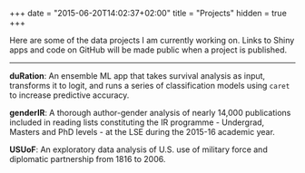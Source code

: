 +++
date = "2015-06-20T14:02:37+02:00"
title = "Projects"
hidden = true
+++

Here are some of the data projects I am currently working on. Links to Shiny apps and code on GitHub will be made public when a project is published.

***

**duRation**: An ensemble ML app that takes survival analysis as input, transforms it to logit, and runs a series of classification models using `caret` to increase predictive accuracy.

**genderIR**: A thorough author-gender analysis of nearly 14,000 publications included in reading lists constituting the IR programme - Undergrad, Masters and PhD levels - at the LSE during the 2015-16 academic year.

**USUoF**: An exploratory data analysis of U.S. use of military force and diplomatic partnership from 1816 to 2006.

